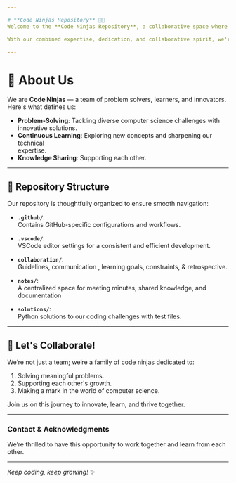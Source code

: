 ```yaml
---

# **Code Ninjas Repository** 🥷🚀  
Welcome to the **Code Ninjas Repository**, a collaborative space where eight passionate minds come together to solve exciting computer science challenges. Our mission is to innovate, learn, and develop efficient solutions through teamwork and creativity. This repository serves as our central hub for discussions, contributions, and project development.  

With our combined expertise, dedication, and collaborative spirit, we're ready to conquer challenges, one line of code at a time. 💪  

---
```


# **🌟 About Us**  

We are **Code Ninjas** — a team of problem solvers, learners, and innovators.  
Here's what defines us:  

- **Problem-Solving**: Tackling diverse computer science challenges with  
  innovative solutions.
- **Continuous Learning**: Exploring new concepts and sharpening our technical  
  expertise.  
- **Knowledge Sharing**: Supporting each other.  

---

## **📂 Repository Structure**  

Our repository is thoughtfully organized to ensure smooth navigation:  

- **`.github/`**:  
  Contains GitHub-specific configurations and workflows.  

- **`.vscode/`**:  
  VSCode editor settings for a consistent and efficient development.  

- **`collaboration/`**:  
  Guidelines, communication , learning goals, constraints, & retrospective.  

- **`notes/`**:  
  A centralized space for meeting minutes, shared knowledge, and documentation  

- **`solutions/`**:  
  Python solutions to our coding challenges with test files.  

---

## **🚀 Let's Collaborate!**  

We’re not just a team; we’re a family of code ninjas dedicated to:  

1. Solving meaningful problems.  
2. Supporting each other's growth.  
3. Making a mark in the world of computer science.  

Join us on this journey to innovate, learn, and thrive together.  

---

### **Contact & Acknowledgments**  

We’re thrilled to have this opportunity to work together and learn from each other.

---

*Keep coding, keep growing!* ✨
